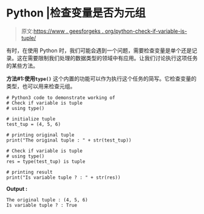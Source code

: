 # Python |检查变量是否为元组

> 原文:[https://www . geesforgeks . org/python-check-if-variable-is-tuple/](https://www.geeksforgeeks.org/python-check-if-variable-is-tuple/)

有时，在使用 Python 时，我们可能会遇到一个问题，需要检查变量是单个还是记录。这在需要限制我们处理的数据类型的领域中有应用。让我们讨论执行这项任务的某些方法。

**方法#1:使用`type()`**
这个内置的功能可以作为执行这个任务的简写。它检查变量的类型，也可以用来检查元组。

```
# Python3 code to demonstrate working of
# Check if variable is tuple
# using type()

# initialize tuple 
test_tup = (4, 5, 6)

# printing original tuple
print("The original tuple : " + str(test_tup))

# Check if variable is tuple
# using type()
res = type(test_tup) is tuple

# printing result
print("Is variable tuple ? : " + str(res))
```

**Output :**

```
The original tuple : (4, 5, 6)
Is variable tuple ? : True

```